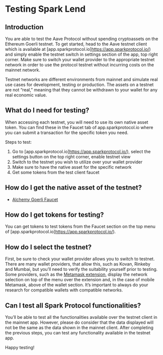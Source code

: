 # Testing Spark Lend

## Introduction

You are able to test the Aave Protocol without spending cryptoassets on the Ethereum Goerli testnet. To get started, head to the Aave testnet client which is available at [app.sparkprotocol.io]https://app.sparkprotocol.io/) and simply enable the testnet switch in settings section of the app, top right corner. Make sure to switch your wallet provider to the appropriate testnet network in order to use the protocol testnet without incurring costs on the mainnet network.

Testnet networks are different environments from mainnet and simulate real use cases for development, testing or production. The assets on a testnet are not “real,” meaning that they cannot be withdrawn to your wallet for any real economic value.  

## What do I need for testing?

When accessing each testnet, you will need to use its own native asset token. You can find these in the Faucet tab of app.sparkprotocol.io where you can submit a transaction for the specific token you need.

Steps to test:

1. Go to [app.sparkprotocol.io]https://app.sparkprotocol.io/), select the settings button on the top right corner, enable testnet view
2. Switch to the testnet you wish to utilize over your wallet provider
3. Make sure to have the native asset for the specific network
4. Get some tokens from the test client faucet

## How do I get the native asset of the testnet?

* [Alchemy Goerli Faucet](https://goerlifaucet.com/)

## How do I get tokens for testing?

You can get tokens to test tokens from the Faucet section on the top menu of [app.sparkprotocol.io]https://app.sparkprotocol.io/).

## How do I select the testnet?

First, be sure to check your wallet provider allows you to switch to testnet. There are many wallet providers, that allow this, such as Kovan, Rinkeby and Mumbai, but you’ll need to verify the suitability yourself  prior to testing. Some providers, such as the [Metamask extension](https://metamask.io/download.html), display the network selection on top of the menu over the extension and, in the case of mobile Metamask, above of the wallet section. It’s important to always do your research for compatible wallets with compatible networks.

## Can I test all Spark Protocol functionalities?

You’ll be able to test all the functionalities available over the testnet client in the mainnet app. However, please do consider that the data displayed will not be the same as the data shown in the mainnet client. After completing the previous steps, you can test any functionality available in the testnet app.

Happy testing!
